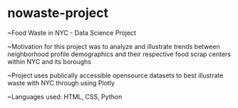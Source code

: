 # nowaste-project

~Food Waste in NYC - Data Science Project

~Motivation for this project was to analyze and illustrate trends between neighborhood profile demographics and their respective food scrap centers within NYC and its boroughs

~Project uses publically accessible opensource datasets to best illustrate waste with NYC through using Plotly

~Languages used: HTML, CSS, Python
